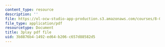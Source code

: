 ```yaml
---
content_type: resource
description: ''
file: https://ol-ocw-studio-app-production.s3.amazonaws.com/courses/8-03sc-physics-iii-vibrations-and-waves-fall-2016/3b8876b41492ed64b206c657d88582d5_cZAM2Co3tzo.pdf
file_type: application/pdf
resourcetype: Document
title: 3play pdf file
uid: 3b8876b4-1492-ed64-b206-c657d88582d5
---
```

